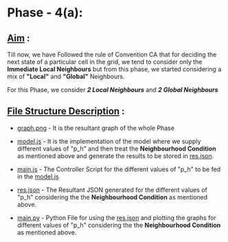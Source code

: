 # Phase - 4(a):
## <u>Aim</u> : 
Till now, we have Followed the rule of Convention CA that for deciding the next state of a particular cell in the grid, we tend to consider only the **Immediate Local Neighbours** but from this phase, we started considering a mix of **"Local"** and **"Global"** Neighbours. 

For this Phase, we consider **_2 Local Neighbours_** and **_2 Global Neighbours_**

## <u>File Structure Description</u> :
- [graph.png](./graph.png) - It is the resultant graph of the whole Phase

- [model.js](./model.js) - It is the implementation of the model where we supply different values of "p_h" and then treat the **Neighbourhood Condition** as mentioned above and generate the results to be stored in [res.json](./res.json).


- [main.js](./main.js) - The Controller Script for the different values of "p_h" to be fed in the [model.js](./model.js)

- [res.json](./res.json) - The Resultant JSON generated for the different values of "p_h" considering the the **Neighbourhood Condition** as mentioned above.

- [main.py](./main.py) - Python File for using the [res.json](./res.json) and plotting the graphs for different values of "p_h" considering the the **Neighbourhood Condition** as mentioned above.